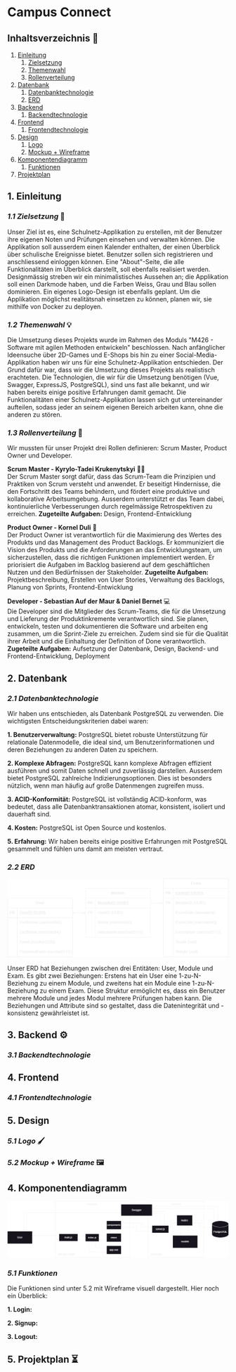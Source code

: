 # Campus Connect

## Inhaltsverzeichnis :scroll:

1. [Einleitung](#1-einleitung)
   1. [Zielsetzung](#11-zielsetzung)
   2. [Themenwahl](#12-themenwahl)
   3. [Rollenverteilung](#13-rollenverteilung)
2. [Datenbank](#2-datenbank)
   1. [Datenbanktechnologie](#21-datenbanktechnologie)
   2. [ERD](#22-erd)
3. [Backend](#3-backend)
   1. [Backendtechnologie](#31-backendtechnologie)
4. [Frontend](#4-frontend)
   1. [Frontendtechnologie](#41-frontendtechnologie)
5. [Design](#5-design)
   1. [Logo](#51-logo)
   2. [Mockup + Wireframe](#52-mockup--wireframe)
6. [Komponentendiagramm](#6-komponentendiagramm)
   1. [Funktionen](#61-funktionen)
7. [Projektplan](#7-projektplan)

## 1. Einleitung

### _1.1 Zielsetzung_ :dart:

Unser Ziel ist es, eine Schulnetz-Applikation zu erstellen, mit der Benutzer ihre eigenen Noten und Prüfungen einsehen und verwalten können. Die Applikation soll ausserdem einen Kalender enthalten, der einen Überblick über schulische Ereignisse bietet. Benutzer sollen sich registrieren und anschliessend einloggen können. Eine "About"-Seite, die alle Funktionalitäten im Überblick darstellt, soll ebenfalls realisiert werden. Designmässig streben wir ein minimalistisches Aussehen an; die Applikation soll einen Darkmode haben, und die Farben Weiss, Grau und Blau sollen dominieren. Ein eigenes Logo-Design ist ebenfalls geplant. Um die Applikation möglichst realitätsnah einsetzen zu können, planen wir, sie mithilfe von Docker zu deployen.

### _1.2 Themenwahl_ :bulb:

Die Umsetzung dieses Projekts wurde im Rahmen des Moduls "M426 - Software mit agilen Methoden entwickeln" beschlossen. Nach anfänglicher Ideensuche über 2D-Games und E-Shops bis hin zu einer Social-Media-Applikation haben wir uns für eine Schulnetz-Applikation entschieden. Der Grund dafür war, dass wir die Umsetzung dieses Projekts als realistisch erachteten. Die Technologien, die wir für die Umsetzung benötigen (Vue, Swagger, ExpressJS, PostgreSQL), sind uns fast alle bekannt, und wir haben bereits einige positive Erfahrungen damit gemacht. Die Funktionalitäten einer Schulnetz-Applikation lassen sich gut untereinander aufteilen, sodass jeder an seinem eigenen Bereich arbeiten kann, ohne die anderen zu stören.

### _1.3 Rollenverteilung_ :busts_in_silhouette:

Wir mussten für unser Projekt drei Rollen definieren: Scrum Master, Product Owner und Developer. <br>

**Scrum Master - Kyrylo-Tadei Krukenytskyi** :teacher: <br>
Der Scrum Master sorgt dafür, dass das Scrum-Team die Prinzipien und Praktiken von Scrum versteht und anwendet. Er beseitigt Hindernisse, die den Fortschritt des Teams behindern, und fördert eine produktive und kollaborative Arbeitsumgebung. Ausserdem unterstützt er das Team dabei, kontinuierliche Verbesserungen durch regelmässige Retrospektiven zu erreichen.
**Zugeteilte Aufgaben:** Design, Frontend-Entwicklung

**Product Owner - Kornel Duli** :memo: <br>
Der Product Owner ist verantwortlich für die Maximierung des Wertes des Produkts und das Management des Product Backlogs. Er kommuniziert die Vision des Produkts und die Anforderungen an das Entwicklungsteam, um sicherzustellen, dass die richtigen Funktionen implementiert werden. Er priorisiert die Aufgaben im Backlog basierend auf dem geschäftlichen Nutzen und den Bedürfnissen der Stakeholder.
**Zugeteilte Aufgaben:** Projektbeschreibung, Erstellen von User Stories, Verwaltung des Backlogs, Planung von Sprints, Frontend-Entwicklung

**Developer - Sebastian Auf der Maur & Daniel Bernet** :computer: <br>
Die Developer sind die Mitglieder des Scrum-Teams, die für die Umsetzung und Lieferung der Produktinkremente verantwortlich sind. Sie planen, entwickeln, testen und dokumentieren die Software und arbeiten eng zusammen, um die Sprint-Ziele zu erreichen. Zudem sind sie für die Qualität ihrer Arbeit und die Einhaltung der Definition of Done verantwortlich.
**Zugeteilte Aufgaben:** Aufsetzung der Datenbank, Design, Backend- und Frontend-Entwicklung, Deployment

## 2. Datenbank

### _2.1 Datenbanktechnologie_

Wir haben uns entschieden, als Datenbank PostgreSQL zu verwenden. Die wichtigsten Entscheidungskriterien dabei waren:

**1. Benutzerverwaltung:** PostgreSQL bietet robuste Unterstützung für relationale Datenmodelle, die ideal sind, um Benutzerinformationen und deren Beziehungen zu anderen Daten zu speichern.

**2. Komplexe Abfragen:** PostgreSQL kann komplexe Abfragen effizient ausführen und somit Daten schnell und zuverlässig darstellen. Ausserdem bietet PostgreSQL zahlreiche Indizierungsoptionen. Dies ist besonders nützlich, wenn man häufig auf große Datenmengen zugreifen muss.

**3. ACID-Konformität:** PostgreSQL ist vollständig ACID-konform, was bedeutet, dass alle Datenbanktransaktionen atomar, konsistent, isoliert und dauerhaft sind.

**4. Kosten:** PostgreSQL ist Open Source und kostenlos.

**5. Erfahrung:** Wir haben bereits einige positive Erfahrungen mit PostgreSQL gesammelt und fühlen uns damit am meisten vertraut.

### _2.2 ERD_

![ERD Campus Connect](documentation_backend/ERDCampusConnect.png)

Unser ERD hat Beziehungen zwischen drei Entitäten: User, Module und Exam. Es gibt zwei Beziehungen: Erstens hat ein User eine 1-zu-N-Beziehung zu einem Module, und zweitens hat ein Module eine 1-zu-N-Beziehung zu einem Exam. Diese Struktur ermöglicht es, dass ein Benutzer mehrere Module und jedes Modul mehrere Prüfungen haben kann. Die Beziehungen und Attribute sind so gestaltet, dass die Datenintegrität und -konsistenz gewährleistet ist.

## 3. Backend :gear:

### _3.1 Backendtechnologie_

## 4. Frontend

### _4.1 Frontendtechnologie_

## 5. Design

### _5.1 Logo_ :paintbrush:

### _5.2 Mockup + Wireframe_ :framed_picture:

## 4. Komponentendiagramm

![Komponentendiagramm](documentation_backend/Komponentendiagramm.png)

### _5.1 Funktionen_

Die Funktionen sind unter 5.2 mit Wireframe visuell dargestellt. Hier noch ein Überblick:

**1. Login:**

**2. Signup:**

**3. Logout:**

## 5. Projektplan :hourglass_flowing_sand:
